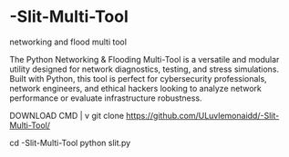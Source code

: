 # -Slit-Multi-Tool
networking and flood multi tool

The Python Networking & Flooding Multi-Tool is a versatile and modular utility designed for network diagnostics, testing, and stress simulations. Built with Python, this tool is perfect for cybersecurity professionals, network engineers, and ethical hackers looking to analyze network performance or evaluate infrastructure robustness.

DOWNLOAD CMD |
             v
git clone https://github.com/ULuvlemonaidd/-Slit-Multi-Tool/

cd -Slit-Multi-Tool
python slit.py
